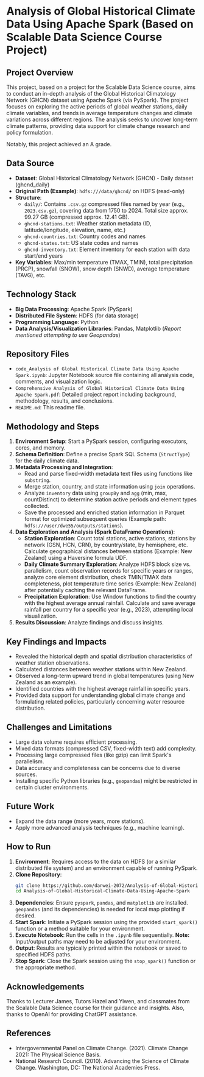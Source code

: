 # Analysis of Global Historical Climate Data Using Apache Spark (Based on Scalable Data Science Course Project)

## Project Overview

This project, based on a project for the Scalable Data Science course, aims to conduct an in-depth analysis of the Global Historical Climatology Network (GHCN) dataset using Apache Spark (via PySpark). The project focuses on exploring the active periods of global weather stations, daily climate variables, and trends in average temperature changes and climate variations across different regions. The analysis seeks to uncover long-term climate patterns, providing data support for climate change research and policy formulation.

Notably, this project achieved an A grade.

## Data Source

*   **Dataset**: Global Historical Climatology Network (GHCN) - Daily dataset (ghcnd_daily)
*   **Original Path (Example)**: `hdfs:///data/ghcnd/` on HDFS (read-only)
*   **Structure**:
    *   `daily/`: Contains `.csv.gz` compressed files named by year (e.g., `2023.csv.gz`), covering data from 1750 to 2024. Total size approx. 99.27 GB (compressed approx. 12.41 GB).
    *   `ghcnd-stations.txt`: Weather station metadata (ID, latitude/longitude, elevation, name, etc.)
    *   `ghcnd-countries.txt`: Country codes and names
    *   `ghcnd-states.txt`: US state codes and names
    *   `ghcnd-inventory.txt`: Element inventory for each station with data start/end years
*   **Key Variables**: Max/min temperature (TMAX, TMIN), total precipitation (PRCP), snowfall (SNOW), snow depth (SNWD), average temperature (TAVG), etc.

## Technology Stack

*   **Big Data Processing**: Apache Spark (PySpark)
*   **Distributed File System**: HDFS (for data storage)
*   **Programming Language**: Python
*   **Data Analysis/Visualization Libraries**: Pandas, Matplotlib (*Report mentioned attempting to use Geopandas*)

## Repository Files

*   `code_Analysis of Global Historical Climate Data Using Apache Spark.ipynb`: Jupyter Notebook source file containing all analysis code, comments, and visualization logic.
*   `Comprehensive Analysis of Global Historical Climate Data Using Apache Spark.pdf`: Detailed project report including background, methodology, results, and conclusions.
*   `README.md`: This readme file.

## Methodology and Steps

1.  **Environment Setup**: Start a PySpark session, configuring executors, cores, and memory.
2.  **Schema Definition**: Define a precise Spark SQL Schema (`StructType`) for the daily climate data.
3.  **Metadata Processing and Integration**:
    *   Read and parse fixed-width metadata text files using functions like `substring`.
    *   Merge station, country, and state information using `join` operations.
    *   Analyze `inventory` data using `groupBy` and `agg` (min, max, countDistinct) to determine station active periods and element types collected.
    *   Save the processed and enriched station information in Parquet format for optimized subsequent queries (Example path: `hdfs:///user/dwe55/outputs/stations`).
4.  **Data Exploration and Analysis (Spark DataFrame Operations)**:
    *   **Station Exploration**: Count total stations, active stations, stations by network (GSN, HCN, CRN), by country/state, by hemisphere, etc. Calculate geographical distances between stations (Example: New Zealand) using a Haversine formula UDF.
    *   **Daily Climate Summary Exploration**: Analyze HDFS block size vs. parallelism, count observation records for specific years or ranges, analyze core element distribution, check TMIN/TMAX data completeness, plot temperature time series (Example: New Zealand) after potentially caching the relevant DataFrame.
    *   **Precipitation Exploration**: Use Window functions to find the country with the highest average annual rainfall. Calculate and save average rainfall per country for a specific year (e.g., 2023), attempting local visualization.
5.  **Results Discussion**: Analyze findings and discuss insights.

## Key Findings and Impacts

*   Revealed the historical depth and spatial distribution characteristics of weather station observations.
*   Calculated distances between weather stations within New Zealand.
*   Observed a long-term upward trend in global temperatures (using New Zealand as an example).
*   Identified countries with the highest average rainfall in specific years.
*   Provided data support for understanding global climate change and formulating related policies, particularly concerning water resource distribution.

## Challenges and Limitations

*   Large data volume requires efficient processing.
*   Mixed data formats (compressed CSV, fixed-width text) add complexity.
*   Processing large compressed files (like gzip) can limit Spark's parallelism.
*   Data accuracy and completeness can be concerns due to diverse sources.
*   Installing specific Python libraries (e.g., `geopandas`) might be restricted in certain cluster environments.

## Future Work

*   Expand the data range (more years, more stations).
*   Apply more advanced analysis techniques (e.g., machine learning).

## How to Run

1.  **Environment**: Requires access to the data on HDFS (or a similar distributed file system) and an environment capable of running PySpark.
2.  **Clone Repository**:
    ```bash
    git clone https://github.com/danwei-2072/Analysis-of-Global-Historical-Climate-Data-Using-Apache-Spark
    cd Analysis-of-Global-Historical-Climate-Data-Using-Apache-Spark
    ```
3.  **Dependencies**: Ensure `pyspark`, `pandas`, and `matplotlib` are installed. `geopandas` (and its dependencies) is needed for local map plotting if desired.
4.  **Start Spark**: Initiate a PySpark session using the provided `start_spark()` function or a method suitable for your environment.
5.  **Execute Notebook**: Run the cells in the `.ipynb` file sequentially. **Note:** Input/output paths may need to be adjusted for your environment.
6.  **Output**: Results are typically printed within the notebook or saved to specified HDFS paths.
7.  **Stop Spark**: Close the Spark session using the `stop_spark()` function or the appropriate method.

## Acknowledgements

Thanks to Lecturer James, Tutors Hazel and Yiwen, and classmates from the Scalable Data Science course for their guidance and insights. Also, thanks to OpenAI for providing ChatGPT assistance.

## References

*   Intergovernmental Panel on Climate Change. (2021). Climate Change 2021: The Physical Science Basis.
*   National Research Council. (2010). Advancing the Science of Climate Change. Washington, DC: The National Academies Press.
